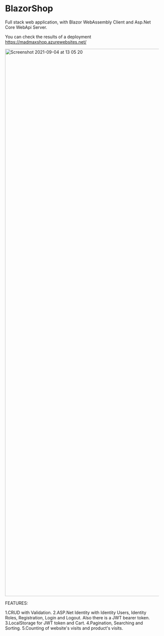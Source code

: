 # BlazorShop
Full stack web application, with Blazor WebAssembly Client and Asp.Net Core WebApi Server.

You can check the results of a deployment https://madmaxshop.azurewebsites.net/

<img width="1790" alt="Screenshot 2021-09-04 at 13 05 20" src="https://user-images.githubusercontent.com/63519592/132090816-ee94e80a-fa97-42c0-a0a4-8211d033f175.png">

FEATURES:

1.CRUD with Validation.
2.ASP.Net Identity with Identity Users, Identity Roles, Registration, Login and Logout. Also there is a JWT bearer token.
3.LocalStorage for JWT token and Cart.
4.Pagination, Searching and Sorting.
5.Counting of website's visits and product's visits.

